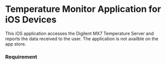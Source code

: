 # Temperature Monitor Application for iOS Devices

This iOS application accesses the Digilent MX7 Temperature Server and reports the data received to the user.
The application is not availble on the app store.

### Requirement
